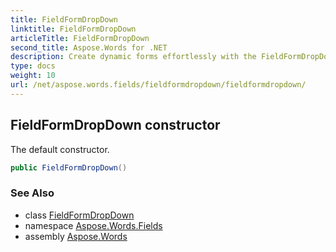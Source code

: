 ```yaml
---
title: FieldFormDropDown
linktitle: FieldFormDropDown
articleTitle: FieldFormDropDown
second_title: Aspose.Words for .NET
description: Create dynamic forms effortlessly with the FieldFormDropDown constructor. Simplify dropdown creation and enhance user experience today!
type: docs
weight: 10
url: /net/aspose.words.fields/fieldformdropdown/fieldformdropdown/
---
```

## FieldFormDropDown constructor

The default constructor.

```csharp
public FieldFormDropDown()
```

### See Also

* class [FieldFormDropDown](../)
* namespace [Aspose.Words.Fields](../../../aspose.words.fields/)
* assembly [Aspose.Words](../../../)
